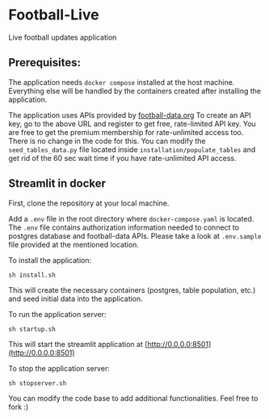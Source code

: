 # Football-Live
Live football updates application

## Prerequisites:

The application needs `docker compose` installed at the host machine. Everything else will be handled by the containers created after installing the application.

The application uses APIs provided by [football-data.org](https://www.football-data.org/) To create an API key, go to the above URL and register to get free, rate-limited API key.
You are free to get the premium membership for rate-unlimited access too. There is no change in the code for this. You can modify the `seed_tables_data.py` file located inside `installation/populate_tables` and get rid of the 60 sec wait time if you have rate-unlimited API access.

## Streamlit in docker

First, clone the repository at your local machine.

Add a `.env` file in the root directory where `docker-compose.yaml` is located. The `.env` file contains authorization information needed to connect to postgres database and football-data APIs. Please take a look at `.env.sample` file provided at the mentioned location.

To install the application:

```shell
sh install.sh
```

This will create the necessary containers (postgres, table population, etc.) and seed initial data
into the application.

To run the application server:
```shell
sh startup.sh
```

This will start the streamlit application at [http://0.0.0.0:8501](http://0.0.0.0:8501)


To stop the application server:
```shell
sh stopserver.sh
```

You can modify the code base to add additional functionalities. Feel free to fork :)